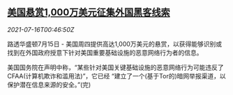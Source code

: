 <!--1626397262000-->
[美国悬赏1,000万美元征集外国黑客线索](https://cn.reuters.com/article/usa-foreign-hackers-0715-thur-idCNKBS2EM03D)
------

<div><i>2021-07-16T00:46:50Z</i></div><p>路透华盛顿7月15日 - 美国周四提供高达1,000万美元的悬赏，以获得能够识别或找到在外国政府授意下针对美国重要基础设施的恶意网络行为者的信息。</p><p>美国国务院在声明中称，“某些针对美国关键基础设施的恶意网络行为可能违反了CFAA(计算机欺诈和滥用法)”，它已经 “建立了一个(基于Tor的)暗网举报渠道，以保护潜在信息来源的安全。”(完)</p>
